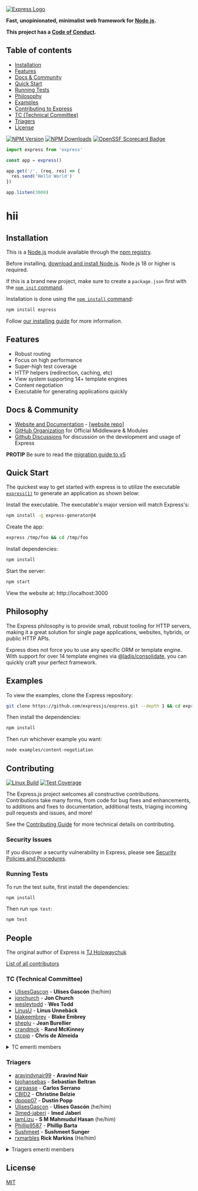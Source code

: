 [![Express Logo](https://i.cloudup.com/zfY6lL7eFa-3000x3000.png)](https://expressjs.com/)

**Fast, unopinionated, minimalist web framework for [Node.js](https://nodejs.org).**

**This project has a [Code of Conduct][].**

## Table of contents

* [Installation](#Installation)
* [Features](#Features)
* [Docs & Community](#docs--community)
* [Quick Start](#Quick-Start)
* [Running Tests](#Running-Tests)
* [Philosophy](#Philosophy)
* [Examples](#Examples)
* [Contributing to Express](#Contributing)
* [TC (Technical Committee)](#tc-technical-committee)
* [Triagers](#triagers)
* [License](#license)


[![NPM Version][npm-version-image]][npm-url]
[![NPM Downloads][npm-downloads-image]][npm-downloads-url]
[![OpenSSF Scorecard Badge][ossf-scorecard-badge]][ossf-scorecard-visualizer]


```js
import express from 'express'

const app = express()

app.get('/', (req, res) => {
  res.send('Hello World')
})

app.listen(3000)
```
# hii
## Installation

This is a [Node.js](https://nodejs.org/en/) module available through the
[npm registry](https://www.npmjs.com/).

Before installing, [download and install Node.js](https://nodejs.org/en/download/).
Node.js 18 or higher is required.

If this is a brand new project, make sure to create a `package.json` first with
the [`npm init` command](https://docs.npmjs.com/creating-a-package-json-file).

Installation is done using the
[`npm install` command](https://docs.npmjs.com/getting-started/installing-npm-packages-locally):

```bash
npm install express
```

Follow [our installing guide](https://expressjs.com/en/starter/installing.html)
for more information.

## Features

  * Robust routing
  * Focus on high performance
  * Super-high test coverage
  * HTTP helpers (redirection, caching, etc)
  * View system supporting 14+ template engines
  * Content negotiation
  * Executable for generating applications quickly

## Docs & Community

  * [Website and Documentation](https://expressjs.com/) - [[website repo](https://github.com/expressjs/expressjs.com)]
  * [GitHub Organization](https://github.com/expressjs) for Official Middleware & Modules
  * [Github Discussions](https://github.com/expressjs/discussions) for discussion on the development and usage of Express

**PROTIP** Be sure to read the [migration guide to v5](https://expressjs.com/en/guide/migrating-5)

## Quick Start

  The quickest way to get started with express is to utilize the executable [`express(1)`](https://github.com/expressjs/generator) to generate an application as shown below:

  Install the executable. The executable's major version will match Express's:

```bash
npm install -g express-generator@4
```

  Create the app:

```bash
express /tmp/foo && cd /tmp/foo
```

  Install dependencies:

```bash
npm install
```

  Start the server:

```bash
npm start
```

  View the website at: http://localhost:3000

## Philosophy

  The Express philosophy is to provide small, robust tooling for HTTP servers, making
  it a great solution for single page applications, websites, hybrids, or public
  HTTP APIs.

  Express does not force you to use any specific ORM or template engine. With support for over
  14 template engines via [@ladjs/consolidate](https://github.com/ladjs/consolidate),
  you can quickly craft your perfect framework.

## Examples

  To view the examples, clone the Express repository:

```bash
git clone https://github.com/expressjs/express.git --depth 1 && cd express
```

  Then install the dependencies:

```bash
npm install
```

  Then run whichever example you want:

```bash
node examples/content-negotiation
```

## Contributing

  [![Linux Build][github-actions-ci-image]][github-actions-ci-url]
  [![Test Coverage][coveralls-image]][coveralls-url]

The Express.js project welcomes all constructive contributions. Contributions take many forms,
from code for bug fixes and enhancements, to additions and fixes to documentation, additional
tests, triaging incoming pull requests and issues, and more!

See the [Contributing Guide](Contributing.md) for more technical details on contributing.

### Security Issues

If you discover a security vulnerability in Express, please see [Security Policies and Procedures](Security.md).

### Running Tests

To run the test suite, first install the dependencies:

```bash
npm install
```

Then run `npm test`:

```bash
npm test
```

## People

The original author of Express is [TJ Holowaychuk](https://github.com/tj)

[List of all contributors](https://github.com/expressjs/express/graphs/contributors)

### TC (Technical Committee)

* [UlisesGascon](https://github.com/UlisesGascon) - **Ulises Gascón** (he/him)
* [jonchurch](https://github.com/jonchurch) - **Jon Church**
* [wesleytodd](https://github.com/wesleytodd) - **Wes Todd**
* [LinusU](https://github.com/LinusU) - **Linus Unnebäck**
* [blakeembrey](https://github.com/blakeembrey) - **Blake Embrey**
* [sheplu](https://github.com/sheplu) - **Jean Burellier**
* [crandmck](https://github.com/crandmck) - **Rand McKinney**
* [ctcpip](https://github.com/ctcpip) - **Chris de Almeida**

<details>
<summary>TC emeriti members</summary>

#### TC emeriti members

  * [dougwilson](https://github.com/dougwilson) - **Douglas Wilson**
  * [hacksparrow](https://github.com/hacksparrow) - **Hage Yaapa**
  * [jonathanong](https://github.com/jonathanong) - **jongleberry**
  * [niftylettuce](https://github.com/niftylettuce) - **niftylettuce**
  * [troygoode](https://github.com/troygoode) - **Troy Goode**
</details>


### Triagers

* [aravindvnair99](https://github.com/aravindvnair99) - **Aravind Nair**
* [bjohansebas](https://github.com/bjohansebas) - **Sebastian Beltran**
* [carpasse](https://github.com/carpasse) - **Carlos Serrano**
* [CBID2](https://github.com/CBID2) - **Christine Belzie**
* [dpopp07](https://github.com/dpopp07) - **Dustin Popp**
* [UlisesGascon](https://github.com/UlisesGascon) - **Ulises Gascón** (he/him)
* [3imed-jaberi](https://github.com/3imed-jaberi) - **Imed Jaberi**
* [IamLizu](https://github.com/IamLizu) - **S M Mahmudul Hasan** (he/him)
* [Phillip9587](https://github.com/Phillip9587) - **Phillip Barta**
* [Sushmeet](https://github.com/Sushmeet) - **Sushmeet Sunger**
* [rxmarbles](https://github.com/rxmarbles) **Rick Markins** (He/him)

<details>
<summary>Triagers emeriti members</summary>

#### Emeritus Triagers

  * [AuggieH](https://github.com/AuggieH) - **Auggie Hudak**
  * [G-Rath](https://github.com/G-Rath) - **Gareth Jones**
  * [MohammadXroid](https://github.com/MohammadXroid) - **Mohammad Ayashi**
  * [NawafSwe](https://github.com/NawafSwe) - **Nawaf Alsharqi**
  * [NotMoni](https://github.com/NotMoni) - **Moni**
  * [VigneshMurugan](https://github.com/VigneshMurugan) - **Vignesh Murugan**
  * [davidmashe](https://github.com/davidmashe) - **David Ashe**
  * [digitaIfabric](https://github.com/digitaIfabric) - **David**
  * [e-l-i-s-e](https://github.com/e-l-i-s-e) - **Elise Bonner**
  * [fed135](https://github.com/fed135) - **Frederic Charette**
  * [firmanJS](https://github.com/firmanJS) - **Firman Abdul Hakim**
  * [getspooky](https://github.com/getspooky) - **Yasser Ameur**
  * [ghinks](https://github.com/ghinks) - **Glenn**
  * [ghousemohamed](https://github.com/ghousemohamed) - **Ghouse Mohamed**
  * [gireeshpunathil](https://github.com/gireeshpunathil) - **Gireesh Punathil**
  * [jake32321](https://github.com/jake32321) - **Jake Reed**
  * [jonchurch](https://github.com/jonchurch) - **Jon Church**
  * [lekanikotun](https://github.com/lekanikotun) - **Troy Goode**
  * [marsonya](https://github.com/marsonya) - **Lekan Ikotun**
  * [mastermatt](https://github.com/mastermatt) - **Matt R. Wilson**
  * [maxakuru](https://github.com/maxakuru) - **Max Edell**
  * [mlrawlings](https://github.com/mlrawlings) - **Michael Rawlings**
  * [rodion-arr](https://github.com/rodion-arr) - **Rodion Abdurakhimov**
  * [sheplu](https://github.com/sheplu) - **Jean Burellier**
  * [tarunyadav1](https://github.com/tarunyadav1) - **Tarun yadav**
  * [tunniclm](https://github.com/tunniclm) - **Mike Tunnicliffe**
  * [enyoghasim](https://github.com/enyoghasim) - **David Enyoghasim**
  * [0ss](https://github.com/0ss) - **Salah**
  * [import-brain](https://github.com/import-brain) - **Eric Cheng** (he/him)
  * [dakshkhetan](https://github.com/dakshkhetan) - **Daksh Khetan** (he/him)
  * [lucasraziel](https://github.com/lucasraziel) - **Lucas Soares Do Rego**
  * [mertcanaltin](https://github.com/mertcanaltin) - **Mert Can Altin**
  
</details>


## License

  [MIT](LICENSE)

[coveralls-image]: https://badgen.net/coveralls/c/github/expressjs/express/master
[coveralls-url]: https://coveralls.io/r/expressjs/express?branch=master
[github-actions-ci-image]: https://badgen.net/github/checks/expressjs/express/master?label=CI
[github-actions-ci-url]: https://github.com/expressjs/express/actions/workflows/ci.yml
[npm-downloads-image]: https://badgen.net/npm/dm/express
[npm-downloads-url]: https://npmcharts.com/compare/express?minimal=true
[npm-url]: https://npmjs.org/package/express
[npm-version-image]: https://badgen.net/npm/v/express
[ossf-scorecard-badge]: https://api.scorecard.dev/projects/github.com/expressjs/express/badge
[ossf-scorecard-visualizer]: https://ossf.github.io/scorecard-visualizer/#/projects/github.com/expressjs/express
[Code of Conduct]: https://github.com/expressjs/express/blob/master/Code-Of-Conduct.md

